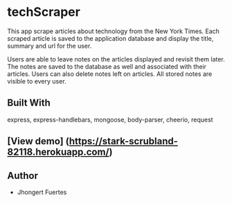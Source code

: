 # techScraper
This app scrape articles about technology from the New York Times. Each scraped article is saved to the application database and display the title, summary and url for the user.

Users are able to leave notes on the articles displayed and revisit them later. The notes are saved to the database as well and associated with their articles. Users can also delete notes left on articles. All stored notes are visible to every user.

## Built With
express, express-handlebars, mongoose, body-parser, cheerio, request

## [View demo] (https://stark-scrubland-82118.herokuapp.com/)

## Author
- Jhongert Fuertes
